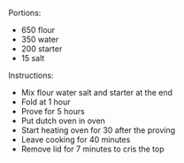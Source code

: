 Portions:
  - 650 flour
  - 350 water
  - 200 starter
  - 15 salt

Instructions: 
- Mix flour water salt and starter at the end
- Fold at 1 hour
- Prove for 5 hours
- Put dutch oven in oven
- Start heating oven for 30 after the proving
- Leave cooking for 40 minutes
- Remove lid for 7 minutes to cris the top

